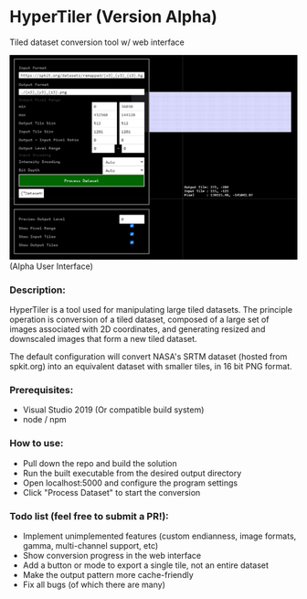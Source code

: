 # HyperTiler (Version Alpha)
Tiled dataset conversion tool w/ web interface

<img src="https://raw.githubusercontent.com/bennywwg/HyperTiler/main/media.png">(Alpha User Interface)

### Description:
HyperTiler is a tool used for manipulating large tiled datasets. The principle operation is conversion of a tiled dataset, composed of a large set of images associated with 2D coordinates, and generating resized and downscaled images that form a new tiled dataset.

The default configuration will convert NASA's SRTM dataset (hosted from spkit.org) into an equivalent dataset with smaller tiles, in 16 bit PNG format.

### Prerequisites:
- Visual Studio 2019 (Or compatible build system)
- node / npm

### How to use:
- Pull down the repo and build the solution
- Run the built executable from the desired output directory
- Open localhost:5000 and configure the program settings
- Click "Process Dataset" to start the conversion

### Todo list (feel free to submit a PR!):
- Implement unimplemented features (custom endianness, image formats, gamma, multi-channel support, etc)
- Show conversion progress in the web interface
- Add a button or mode to export a single tile, not an entire dataset
- Make the output pattern more cache-friendly
- Fix all bugs (of which there are many)
